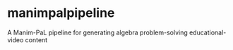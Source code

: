 # manimpalpipeline
A Manim-PaL pipeline for generating algebra problem-solving educational-video content 

